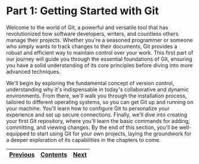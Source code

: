 # Part 1: Getting Started with Git
Welcome to the world of Git, a powerful and versatile tool that has revolutionized how software developers, writers, and countless others manage their projects. Whether you're a seasoned programmer or someone who simply wants to track changes to their documents, Git provides a robust and efficient way to maintain control over your work. This first part of our journey will guide you through the essential foundations of Git, ensuring you have a solid understanding of its core principles before diving into more advanced techniques.

We'll begin by exploring the fundamental concept of version control, understanding why it's indispensable in today's collaborative and dynamic environments. From there, we'll walk you through the installation process, tailored to different operating systems, so you can get Git up and running on your machine. You'll learn how to configure Git to personalize your experience and set up secure connections. Finally, we'll dive into creating your first Git repository, where you'll learn the basic commands for adding, committing, and viewing changes. By the end of this section, you'll be well-equipped to start using Git for your own projects, laying the groundwork for a deeper exploration of its capabilities in the chapters to come.

| [Previous](/intro.md) | [Contents](/README.md) | [Next](/Chapter%201.md) |
| :---: | :---: | :---: |
